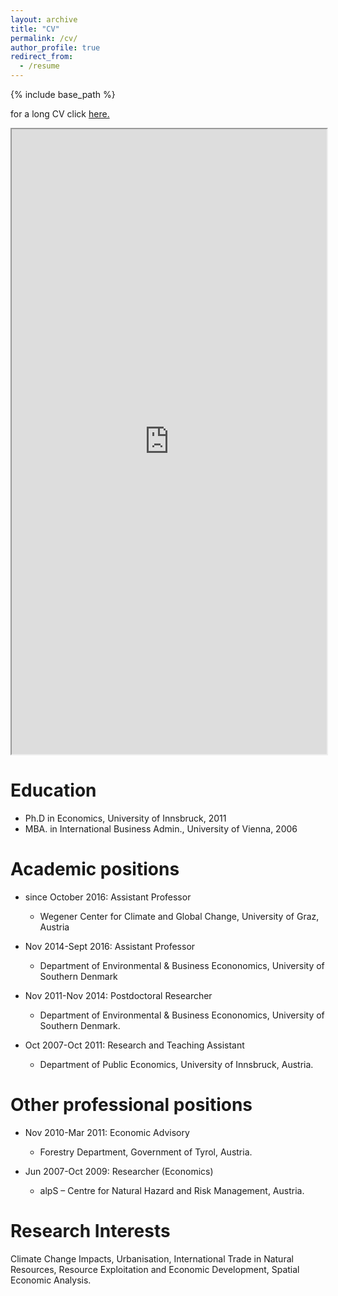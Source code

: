```yaml
---
layout: archive
title: "CV"
permalink: /cv/
author_profile: true
redirect_from:
  - /resume
---
```


{% include base_path %}

for a long CV click <a href="https://sborsky.github.io/files" target="_blank">here.</a>
<html><iframe width="100%" height="1000" src="https://sborsky.github.io/files/CV-Stefan Borsky_long.pdf"></iframe>


Education
======
* Ph.D in Economics, University of Innsbruck, 2011
* MBA. in International Business Admin., University of Vienna, 2006

Academic positions
======
* since October 2016: Assistant Professor
  * Wegener Center for Climate and Global Change, University of Graz, Austria

* Nov 2014-Sept 2016: Assistant Professor
  * Department of Environmental & Business Econonomics, University of Southern Denmark

* Nov 2011-Nov 2014: Postdoctoral Researcher
  * Department of Environmental & Business Econonomics, University of Southern Denmark.

* Oct 2007-Oct 2011: Research and Teaching Assistant
  * Department of Public Economics, University of Innsbruck, Austria.

Other professional positions
======
* Nov 2010-Mar 2011: Economic Advisory
  * Forestry Department, Government of Tyrol, Austria.

* Jun 2007-Oct 2009: Researcher (Economics)
  * alpS – Centre for Natural Hazard and Risk Management, Austria.
  
Research Interests
======

Climate Change Impacts, Urbanisation, International Trade in Natural Resources, Resource Exploitation and Economic Development, Spatial Economic Analysis.
